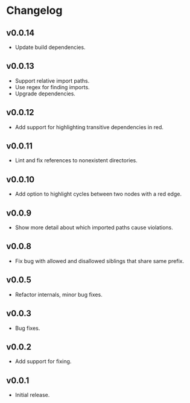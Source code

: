 # Changelog

## v0.0.14

- Update build dependencies.

## v0.0.13

- Support relative import paths.
- Use regex for finding imports.
- Upgrade dependencies.

## v0.0.12

- Add support for highlighting transitive dependencies in red.

## v0.0.11

- Lint and fix references to nonexistent directories.

## v0.0.10

- Add option to highlight cycles between two nodes with a red edge.

## v0.0.9

- Show more detail about which imported paths cause violations.

## v0.0.8

- Fix bug with allowed and disallowed siblings that share same prefix.

## v0.0.5

- Refactor internals, minor bug fixes.

## v0.0.3

- Bug fixes.

## v0.0.2

- Add support for fixing.

## v0.0.1

- Initial release.
